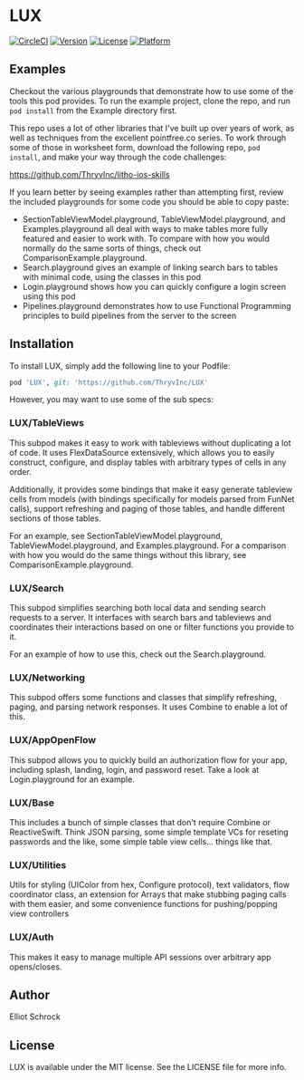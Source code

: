 # LUX

[![CircleCI](https://circleci.com/gh/LithoByte/LUX.svg?style=shield)](https://circleci.com/gh/LithoByte/LUX)
[![Version](https://img.shields.io/cocoapods/v/LUX.svg?style=flat)](https://cocoapods.org/pods/LUX)
[![License](https://img.shields.io/cocoapods/l/LUX.svg?style=flat)](https://cocoapods.org/pods/LUX)
[![Platform](https://img.shields.io/cocoapods/p/LUX.svg?style=flat)](https://cocoapods.org/pods/LUX)

## Examples

Checkout the various playgrounds that demonstrate how to use some of the tools this pod provides. To run the example project, clone the repo, and run `pod install` from the Example directory first.

This repo uses a lot of other libraries that I've built up over years of work, as well as techniques from the excellent pointfree.co series. To work through some of those in worksheet form, download the following repo, `pod install`, and make your way through the code challenges:

https://github.com/ThryvInc/litho-ios-skills

If you learn better by seeing examples rather than attempting first, review the included playgrounds for some code you should be able to copy paste:

- SectionTableViewModel.playground, TableViewModel.playground, and Examples.playground all deal with ways to make tables more fully featured and easier to work with. To compare with how you would normally do the same sorts of things, check out ComparisonExample.playground.
- Search.playground gives an example of linking search bars to tables with minimal code, using the classes in this pod
- Login.playground shows how you can quickly configure a login screen using this pod
- Pipelines.playground demonstrates how to use Functional Programming principles to build pipelines from the server to the screen

## Installation

To install LUX, simply add the following line to your Podfile:

```ruby
pod 'LUX', git: 'https://github.com/ThryvInc/LUX'
```

However, you may want to use some of the sub specs:

### LUX/TableViews
This subpod makes it easy to work with tableviews without duplicating a lot of code. It uses FlexDataSource extensively, which allows you to easily construct, configure, and display tables with arbitrary types of cells in any order.

Additionally, it provides some bindings that make it easy generate tableview cells from models (with bindings specifically for models parsed from FunNet calls), support refreshing and paging of those tables, and handle different sections of those tables.

For an example, see SectionTableViewModel.playground, TableViewModel.playground, and Examples.playground. For a comparison with how you would do the same things without this library, see ComparisonExample.playground.

### LUX/Search
This subpod simplifies searching both local data and sending search requests to a server. It interfaces with search bars and tableviews and coordinates their interactions based on one or filter functions you provide to it.

For an example of how to use this, check out the Search.playground.

### LUX/Networking
This subpod offers some functions and classes that simplify refreshing, paging, and parsing network responses. It uses Combine to enable a lot of this.

### LUX/AppOpenFlow
This subpod allows you to quickly build an authorization flow for your app, including splash, landing, login, and password reset. Take a look at Login.playground for an example.

### LUX/Base
This includes a bunch of simple classes that don't require Combine or ReactiveSwift. Think JSON parsing, some simple template VCs for reseting passwords and the like, some simple table view cells... things like that.

### LUX/Utilities
Utils for styling (UIColor from hex, Configure protocol), text validators, flow coordinator class, an extension for Arrays that make stubbing paging calls with them easier, and some convenience functions for pushing/popping view controllers

### LUX/Auth
This makes it easy to manage multiple API sessions over arbitrary app opens/closes. 

## Author

Elliot Schrock

## License

LUX is available under the MIT license. See the LICENSE file for more info.
